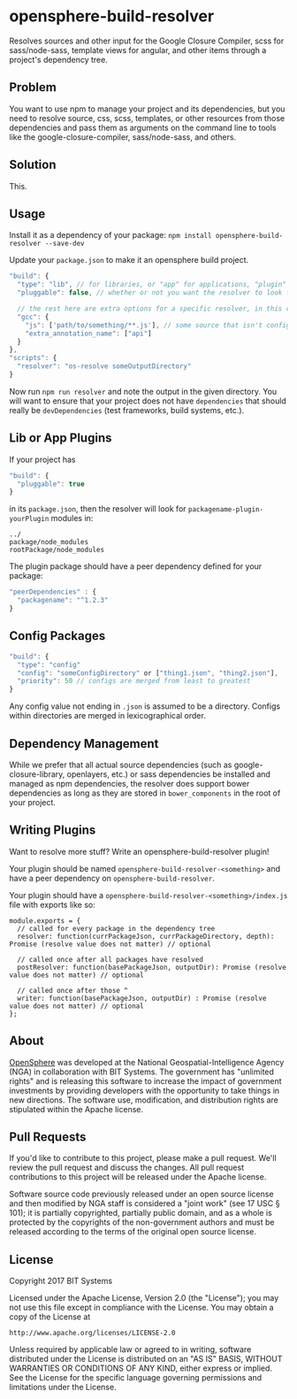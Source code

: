 # opensphere-build-resolver

Resolves sources and other input for the Google Closure Compiler, scss for sass/node-sass, template views for angular, and other items through a project's dependency tree.

## Problem
You want to use npm to manage your project and its dependencies, but you need to resolve source, css, scss, templates, or other resources from those dependencies and pass them as arguments on the command line to tools like the google-closure-compiler, sass/node-sass, and others.

## Solution
This.

## Usage
Install it as a dependency of your package: `npm install opensphere-build-resolver --save-dev`

Update your `package.json` to make it an opensphere build project.
```javascript
"build": {
  "type": "lib", // for libraries, or "app" for applications, "plugin" for plugins, or "config" for config
  "pluggable": false, // whether or not you want the resolver to look for plugins like <packageName>-*

  // the rest here are extra options for a specific resolver, in this case the Google Closure Compiler
  "gcc": {
    "js": ['path/to/something/**.js'], // some source that isn't configured in a directory that the gcc resolver will naturally find
    "extra_annotation_name": ["api"]
  } 
},
"scripts": {
  "resolver": "os-resolve someOutputDirectory"
}
```

Now run `npm run resolver` and note the output in the given directory. You will want to ensure that your project does not have `dependencies` that should really be `devDependencies` (test frameworks, build systems, etc.).

## Lib or App Plugins
If your project has
```javascript
"build": {
  "pluggable": true
}
```
in its `package.json`, then the resolver will look for `packagename-plugin-yourPlugin` modules in:
```
../
package/node_modules
rootPackage/node_modules
```

The plugin package should have a peer dependency defined for your package:

```javascript
"peerDependencies" : {
  "packagename": "^1.2.3"
}
```

## Config Packages
```javascript
"build": {
  "type": "config"
  "config": "someConfigDirectory" or ["thing1.json", "thing2.json"],
  "priority": 50 // configs are merged from least to greatest
}
```
Any config value not ending in `.json` is assumed to be a directory. Configs within directories are merged in lexicographical order.

## Dependency Management
While we prefer that all actual source dependencies (such as google-closure-library, openlayers, etc.) or sass dependencies be installed and managed as npm dependencies, the resolver does support bower dependencies as long as they are stored in `bower_components` in the root of your project.

## Writing Plugins
Want to resolve more stuff? Write an opensphere-build-resolver plugin!

Your plugin should be named `opensphere-build-resolver-<something>` and have a peer dependency on `opensphere-build-resolver`.

Your plugin should have a `opensphere-build-resolver-<something>/index.js` file with exports like so:
```
module.exports = {
  // called for every package in the dependency tree
  resolver: function(currPackageJson, currPackageDirectory, depth): Promise (resolve value does not matter) // optional

  // called once after all packages have resolved
  postResolver: function(basePackageJson, outputDir): Promise (resolve value does not matter) // optional

  // called once after those ^
  writer: function(basePackageJson, outputDir) : Promise (resolve value does not matter) // optional
};
```

## About

[OpenSphere](https://github.com/ngageoint/opensphere) was developed at the National Geospatial-Intelligence Agency (NGA) in collaboration with BIT Systems. The government has "unlimited rights" and is releasing this software to increase the impact of government investments by providing developers with the opportunity to take things in new directions. The software use, modification, and distribution rights are stipulated within the Apache license.

## Pull Requests

If you'd like to contribute to this project, please make a pull request. We'll review the pull request and discuss the changes. All pull request contributions to this project will be released under the Apache license.

Software source code previously released under an open source license and then modified by NGA staff is considered a "joint work" (see 17 USC § 101); it is partially copyrighted, partially public domain, and as a whole is protected by the copyrights of the non-government authors and must be released according to the terms of the original open source license.

## License

Copyright 2017 BIT Systems

Licensed under the Apache License, Version 2.0 (the "License");
you may not use this file except in compliance with the License.
You may obtain a copy of the License at

    http://www.apache.org/licenses/LICENSE-2.0

Unless required by applicable law or agreed to in writing, software
distributed under the License is distributed on an "AS IS" BASIS,
WITHOUT WARRANTIES OR CONDITIONS OF ANY KIND, either express or implied.
See the License for the specific language governing permissions and
limitations under the License.

